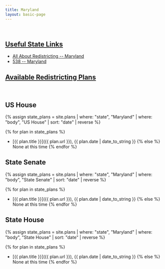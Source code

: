 ```yaml
---
title: Maryland
layout: basic-page
---
```


<br>

<u>Useful State Links</u>
---

- [All About Redistricting -- Maryland](https://redistricting.lls.edu/state/maryland/?cycle=2020&level=Congress&startdate=)
- [538 -- Maryland](https://projects.fivethirtyeight.com/redistricting-2022-maps/maryland/)

<u>Available Redistricting Plans</u>
---

<br>

US House
---
{% assign state_plans = site.plans | where: "state", "Maryland" | where: "body", "US House" | sort: "date" | reverse %}

{% for plan in state_plans %}
- [{{ plan.title }}]({{ plan.url }}), {{ plan.date | date_to_string }}
{% else %}
None at this time
{% endfor %}

State Senate
---
{% assign state_plans = site.plans | where: "state", "Maryland" | where: "body", "State Senate" | sort: "date" | reverse %}

{% for plan in state_plans %}
- [{{ plan.title }}]({{ plan.url }}), {{ plan.date | date_to_string }}
{% else %}
None at this time
{% endfor %}


State House
---
{% assign state_plans = site.plans | where: "state", "Maryland" | where: "body", "State House" | sort: "date" | reverse %}

{% for plan in state_plans %}
- [{{ plan.title }}]({{ plan.url }}), {{ plan.date | date_to_string }}
{% else %}
None at this time
{% endfor %}
